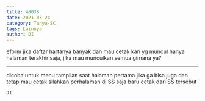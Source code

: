 ```yaml
---
title: 48038
date: 2021-03-24
category: Tanya-SC
tags: Lainnya
author: DI
---
```


eform jika daftar hartanya banyak dan mau cetak kan yg muncul hanya halaman terakhir saja, jika mau munculkan semua gimana ya?

---

dicoba untuk menu tampilan saat halaman pertama jika ga bisa juga dan tetap mau cetak silahkan perhalaman di SS saja baru cetak dari SS tersebut

`DI`
